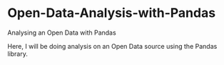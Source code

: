 # Open-Data-Analysis-with-Pandas
Analysing an Open Data with Pandas

Here, I will be doing analysis on an Open Data source using the Pandas library.